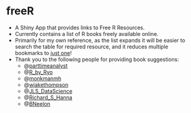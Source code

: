 # freeR

*  A Shiny App that provides links to Free R Resources.
*  Currently contains a list of R books freely available online.
*  Primarily for my own reference, as the list expands it will be easier to search the table for required resource, and it reduces multiple bookmarks to [just one](https://committedtotape.shinyapps.io/freeR/)! 
*  Thank you to the following people for providing book suggestions:
    +  @[parttimeanalyst](https://twitter.com/parttimeanalyst)
    +  @[R_by_Ryo](https://twitter.com/R_by_Ryo)
    +  @[monkmanmh](https://twitter.com/monkmanmh)
    +  @[wjakethompson](https://twitter.com/wjakethompson)
    +  @[JLS_DataScience](https://twitter.com/JLS_DataScience)
    +  @[Richard_S_Hanna](https://twitter.com/Richard_S_Hanna)
    +  @[BNeelon](https://twitter.com/BNeelon)
